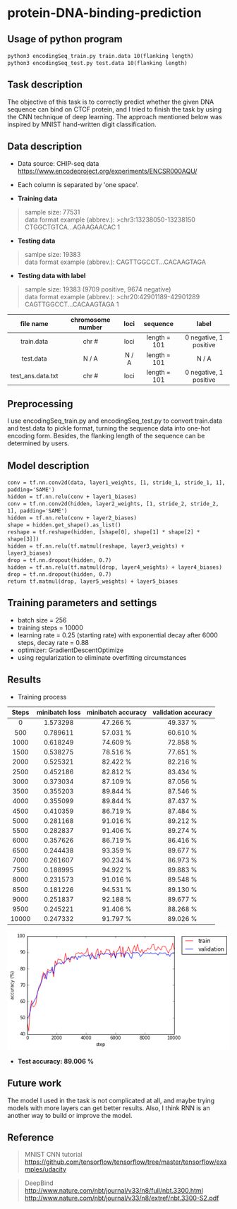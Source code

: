 protein-DNA-binding-prediction
===
## Usage of python program
```
python3 encodingSeq_train.py train.data 10(flanking length)
python3 encodingSeq_test.py test.data 10(flanking length)
```
## Task description
The objective of this task is to correctly predict whether the given DNA sequence can bind on CTCF protein, and I tried to finish the task by using the CNN technique of deep learning. The approach mentioned below was inspired by MNIST hand-written digit classification.


## Data description
* Data source: CHIP-seq data https://www.encodeproject.org/experiments/ENCSR000AQU/
* Each column is separated by 'one space'.

* **Training data**  <br/>
> sample size: 77531 <br/>
> data format example (abbrev.): >chr3:13238050-13238150 CTGGCTGTCA...AGAAGAACAC 1

* **Testing data** <br/>
> samlpe size: 19383 <br/>
> data format example (abbrev.): CAGTTGGCCT...CACAAGTAGA

* **Testing data with label** <br/>
> sample size: 19383 (9709 positive, 9674 negative) <br/>
> data format example (abbrev.): >chr20:42901189-42901289 CAGTTGGCCT...CACAAGTAGA 1

| file name | chromosome number | loci | sequence | label |
| :--: | :--: | :--: | :--: | :--: |
| train.data | chr # | loci | length = 101 | 0 negative, 1 positive |
| test.data | N / A| N / A | length = 101 | N / A |
| test_ans.data.txt | chr # | loci | length = 101 | 0 negative, 1 positive |

## Preprocessing
I use encodingSeq_train.py and encodingSeq_test.py to convert train.data and test.data to pickle format, turning the sequence data into one-hot encoding form. Besides, the flanking length of the sequence can be determined by users.

## Model description
```
conv = tf.nn.conv2d(data, layer1_weights, [1, stride_1, stride_1, 1], padding='SAME')
hidden = tf.nn.relu(conv + layer1_biases)
conv = tf.nn.conv2d(hidden, layer2_weights, [1, stride_2, stride_2, 1], padding='SAME')
hidden = tf.nn.relu(conv + layer2_biases)
shape = hidden.get_shape().as_list()
reshape = tf.reshape(hidden, [shape[0], shape[1] * shape[2] * shape[3]])
hidden = tf.nn.relu(tf.matmul(reshape, layer3_weights) + layer3_biases)
drop = tf.nn.dropout(hidden, 0.7)
hidden = tf.nn.relu(tf.matmul(drop, layer4_weights) + layer4_biases)
drop = tf.nn.dropout(hidden, 0.7)
return tf.matmul(drop, layer5_weights) + layer5_biases
```

## Training parameters and settings
* batch size = 256 <br/>
* training steps = 10000 <br/>
* learning rate = 0.25 (starting rate) with exponential decay after 6000 steps, decay rate = 0.88 <br/>
* optimizer: GradientDescentOptimize <br/>
* using regularization to eliminate overfitting circumstances

## Results
* Training process

| Steps | minibatch loss | minibatch accuracy | validation accuracy |
| :--: | :--: | :--: | :--: |
| 0 | 1.573298 | 47.266 %	| 49.337 % |
| 500	| 0.789611	| 57.031 % | 60.610 % |
| 1000 | 0.618249	| 74.609 %	| 72.858 % |
| 1500 | 0.538275	| 78.516 %	| 77.651 % |
| 2000 | 0.525321	| 82.422 % | 82.216 % |
| 2500 | 0.452186	| 82.812 %	| 83.434 % |
| 3000 | 0.373034	| 87.109 %	| 87.056 % |
| 3500 | 0.355203	| 89.844 %	| 87.546 % |
| 4000 | 0.355099	| 89.844 %	| 87.437 % |
| 4500 | 0.410359	| 86.719 %	| 87.484 % |
| 5000 | 0.281168	| 91.016 %	| 89.212 % |
| 5500 | 0.282837	| 91.406 %	| 89.274 % |
| 6000 | 0.357626	| 86.719 %	| 86.416 % |
| 6500 | 0.244438 | 93.359 %	| 89.677 % |
| 7000 | 0.261607 | 90.234 %	| 86.973 % |
| 7500 | 0.188995	| 94.922 %	| 89.883 % |
| 8000 | 0.231573	| 91.016 %	| 89.548 % |
| 8500 | 0.181226	| 94.531 %	| 89.130 % |
| 9000 | 0.251837	| 92.188 %	| 89.677 % |
| 9500 | 0.245221	| 91.406 %	| 88.268 % |
| 10000 | 0.247332	| 91.797 %	| 89.026 % |

<img src="https://github.com/andrewkgs/protein-DNA-binding-prediction/blob/master/result.png"> <br/>
* **Test accuracy: 89.006 %**


## Future work
The model I used in the task is not complicated at all, and maybe trying models with more layers can get better results.
Also, I think RNN is an another way to build or improve the model.

## Reference
> MNIST CNN tutorial <br/>
> https://github.com/tensorflow/tensorflow/tree/master/tensorflow/examples/udacity

> DeepBind <br/>
> http://www.nature.com/nbt/journal/v33/n8/full/nbt.3300.html <br/>
> http://www.nature.com/nbt/journal/v33/n8/extref/nbt.3300-S2.pdf
